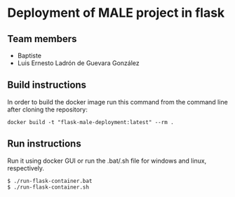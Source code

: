 # Deployment of MALE project in flask

## Team members
- Baptiste
- Luis Ernesto Ladrón de Guevara González

## Build instructions
In order to build the docker image run this command from the command line after cloning the repository:
```{bash}
docker build -t "flask-male-deployment:latest" --rm .
```

## Run instructions
Run it using docker GUI or run the .bat/.sh file for windows and linux, respectively.
```{bash}
$ ./run-flask-container.bat
$ ./run-flask-container.sh
```
